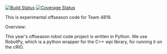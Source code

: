 [![Build Status](https://travis-ci.org/Team4819/4819-2014-Offseason-RobotPy.svg?branch=master)](https://travis-ci.org/Team4819/4819-2014-Offseason-RobotPy)
[![Coverage Status](https://coveralls.io/repos/Team4819/4819-2014-Offseason-RobotPy/badge.png)](https://coveralls.io/r/Team4819/4819-2014-Offseason-RobotPy)

This is experimental offseason code for Team 4819.

Overview:

This year's offseason robot code project is written in Python. We use RobotPy, which is a python wrapper for the C++ wpi library, for running it on the cRIO.

